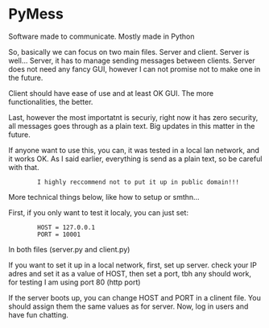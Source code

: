 # PyMess
Software made to communicate. Mostly made in Python

So, basically we can focus on two main files. Server and client. Server is well... Server, 
it has to manage sending messages between clients.
Server does not need any fancy GUI, however I can not promise not to make one in the future.

Client should have ease of use and at least OK GUI. The more functionalities, the better.

Last, however the most importatnt is securiy, right now it has zero security, all messages goes through 
as a plain text. Big updates in this matter in the future. 

If anyone want to use this, you can, it was tested in a local lan network, and it works OK.
As I said earlier, everything is send as a plain text, so be careful with that.

            I highly reccommend not to put it up in public domain!!!

More technical things below, like how to setup or smthn... 

First, if you only want to test it localy, you can just set:

            HOST = 127.0.0.1
            PORT = 10001
            
In both files (server.py and client.py)

If you want to set it up in a local network, first, set up server. check your IP adres
and set it as a value of HOST, then set a port, tbh any should work, for testing I am using 
port 80 (http port)

If the server boots up, you can change HOST and PORT in a clinent file. You should assign them the 
same values as for server. 
Now, log in users and have fun chatting. 


